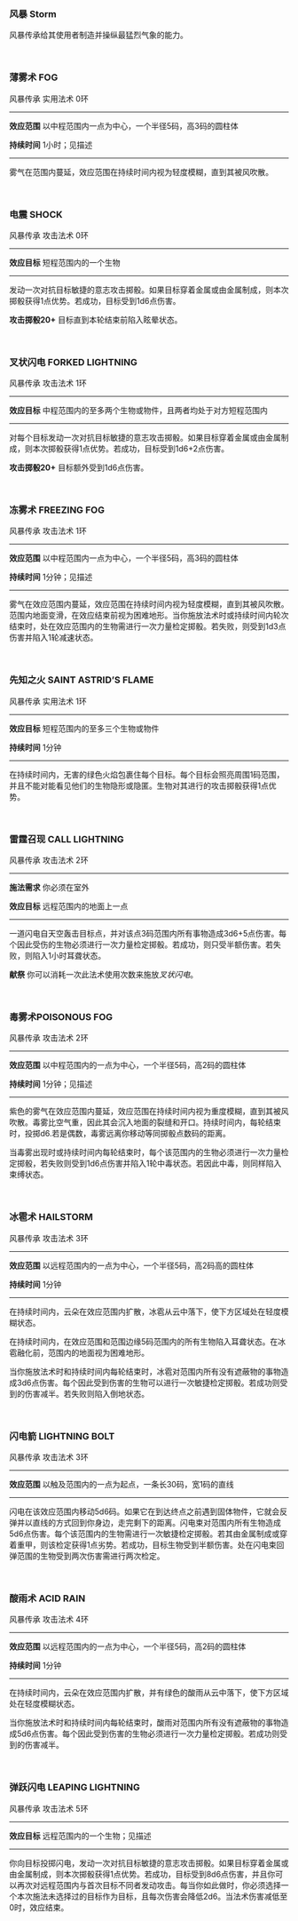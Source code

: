 ### 风暴 Storm

风暴传承给其使用者制造并操纵最猛烈气象的能力。

 

### 薄雾术 **FOG**

风暴传承 实用法术 0环

------------------------------------------------------------------------

**效应范围** 以中程范围内一点为中心，一个半径5码，高3码的圆柱体

**持续时间** 1小时；见描述

------------------------------------------------------------------------

雾气在范围内蔓延，效应范围在持续时间内视为轻度模糊，直到其被风吹散。

 

### 电震 **SHOCK**

风暴传承 攻击法术 0环

------------------------------------------------------------------------

**效应目标** 短程范围内的一个生物

------------------------------------------------------------------------

发动一次对抗目标敏捷的意志攻击掷骰。如果目标穿着金属或由金属制成，则本次掷骰获得1点优势。若成功，目标受到1d6点伤害。

**攻击掷骰20+** 目标直到本轮结束前陷入眩晕状态。

 

### 叉状闪电 **FORKED LIGHTNING**

风暴传承 攻击法术 1环

------------------------------------------------------------------------

**效应目标** 中程范围内的至多两个生物或物件，且两者均处于对方短程范围内

------------------------------------------------------------------------

对每个目标发动一次对抗目标敏捷的意志攻击掷骰。如果目标穿着金属或由金属制成，则本次掷骰获得1点优势。若成功，目标受到1d6+2点伤害。

**攻击掷骰20+** 目标额外受到1d6点伤害。

 

### 冻雾术 **FREEZING FOG**

风暴传承 攻击法术 1环

------------------------------------------------------------------------

**效应范围** 以中程范围内一点为中心，一个半径5码，高3码的圆柱体

**持续时间** 1分钟；见描述

------------------------------------------------------------------------

雾气在效应范围内蔓延，效应范围在持续时间内视为轻度模糊，直到其被风吹散。范围内地面变滑，在效应结束前视为困难地形。当你施放法术时或持续时间内轮次结束时，处在效应范围内的生物需进行一次力量检定掷骰。若失败，则受到1d3点伤害并陷入1轮减速状态。

 

### 先知之火 **SAINT ASTRID’S FLAME**

风暴传承 实用法术 1环

------------------------------------------------------------------------

**效应目标** 短程范围内的至多三个生物或物件

**持续时间** 1分钟

------------------------------------------------------------------------

在持续时间内，无害的绿色火焰包裹住每个目标。每个目标会照亮周围1码范围，并且不能对能看见他们的生物隐形或隐匿。生物对其进行的攻击掷骰获得1点优势。

 

### 雷霆召现 **CALL LIGHTNING**

风暴传承 攻击法术 2环

------------------------------------------------------------------------

**施法需求** 你必须在室外

**效应目标** 远程范围内的地面上一点

------------------------------------------------------------------------

一道闪电自天空轰击目标点，并对该点3码范围内所有事物造成3d6+5点伤害。每个因此受伤的生物必须进行一次力量检定掷骰。若成功，则只受半额伤害。若失败，则陷入1小时耳聋状态。

**献祭** 你可以消耗一次此法术使用次数来施放*叉状闪电*。

 

### 毒雾术**POISONOUS FOG**

风暴传承 攻击法术 2环

------------------------------------------------------------------------

**效应范围** 以中程范围内的一点为中心，一个半径5码，高2码的圆柱体

**持续时间** 1分钟；见描述

------------------------------------------------------------------------

紫色的雾气在效应范围内蔓延，效应范围在持续时间内视为重度模糊，直到其被风吹散。毒雾比空气重，因此其会沉入地面的裂缝和开口。持续时间内，每轮结束时，投掷d6.若是偶数，毒雾远离你移动等同掷骰点数码的距离。

当毒雾出现时或持续时间内每轮结束时，每个该范围内的生物必须进行一次力量检定掷骰，若失败则受到1d6点伤害并陷入1轮中毒状态。若因此中毒，则同样陷入束缚状态。

 

### 冰雹术 **HAILSTORM**

风暴传承 攻击法术 3环

------------------------------------------------------------------------

**效应范围** 以远程范围内的一点为中心，一个半径5码，高2码高的圆柱体

**持续时间** 1分钟

------------------------------------------------------------------------

在持续时间内，云朵在效应范围内扩散，冰雹从云中落下，使下方区域处在轻度模糊状态。

在持续时间内，在效应范围和范围边缘5码范围内的所有生物陷入耳聋状态。在冰雹融化前，范围内的地面视为困难地形。

当你施放法术时和持续时间内每轮结束时，冰雹对范围内所有没有遮蔽物的事物造成3d6点伤害。每个因此受到伤害的生物可以进行一次敏捷检定掷骰。若成功则受到的伤害减半。若失败则陷入倒地状态。

 

### 闪电箭 **LIGHTNING BOLT**

风暴传承 攻击法术 3环

------------------------------------------------------------------------

**效应范围** 以触及范围内的一点为起点，一条长30码，宽1码的直线

------------------------------------------------------------------------

闪电在该效应范围内移动5d6码。如果它在到达终点之前遇到固体物件，它就会反弹并以直线的方式回到你身边，走完剩下的距离。闪电束对范围内所有生物造成5d6点伤害。每个该范围内的生物需进行一次敏捷检定掷骰。若其由金属制成或穿着重甲，则该检定获得1点劣势。若成功，目标生物受到半额伤害。处在闪电束回弹范围的生物受到两次伤害需进行两次检定。

 

### 酸雨术 **ACID RAIN**

风暴传承 攻击法术 4环

------------------------------------------------------------------------

**效应范围** 以远程范围内的一点为中心，一个半径5码，高2码的圆柱体

**持续时间** 1分钟

------------------------------------------------------------------------

在持续时间内，云朵在效应范围内扩散，并有绿色的酸雨从云中落下，使下方区域处在轻度模糊状态。

当你施放法术时和持续时间内每轮结束时，酸雨对范围内所有没有遮蔽物的事物造成5d6点伤害。每个因此受到伤害的生物必须进行一次力量检定掷骰。若成功则受到的伤害减半。

 

### 弹跃闪电 **LEAPING LIGHTNING**

风暴传承 攻击法术 5环

------------------------------------------------------------------------

**效应目标** 远程范围内的一个生物；见描述

------------------------------------------------------------------------

你向目标投掷闪电，发动一次对抗目标敏捷的意志攻击掷骰。如果目标穿着金属或由金属制成，则本次掷骰获得1点优势。若成功，目标受到8d6点伤害，并且你可以再次对远程范围内与首次目标不同者发动攻击。每当你如此做时，你必须选择一个本次施法未选择过的目标作为目标，且每次伤害会降低2d6。当法术伤害减低至0时，效应结束。
